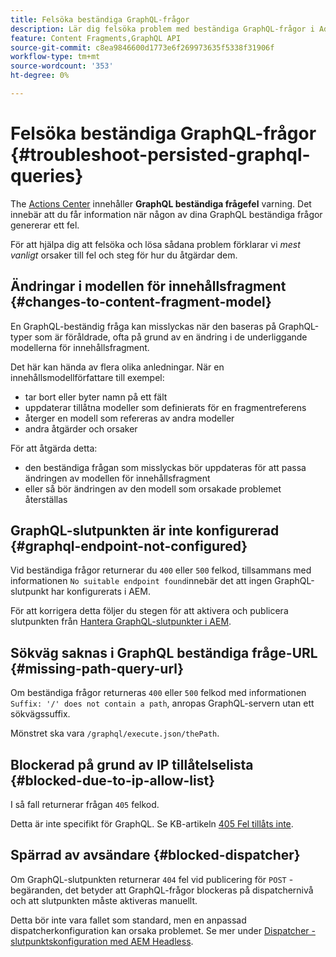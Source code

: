 ```yaml
---
title: Felsöka beständiga GraphQL-frågor
description: Lär dig felsöka problem med beständiga GraphQL-frågor i Adobe Experience Manager as a Cloud Service.
feature: Content Fragments,GraphQL API
source-git-commit: c8ea9846600d1773e6f269973635f5338f31906f
workflow-type: tm+mt
source-wordcount: '353'
ht-degree: 0%

---
```



# Felsöka beständiga GraphQL-frågor {#troubleshoot-persisted-graphql-queries}

The [Actions Center](/help/operations/actions-center.md) innehåller **GraphQL beständiga frågefel** varning. Det innebär att du får information när någon av dina GraphQL beständiga frågor genererar ett fel.

För att hjälpa dig att felsöka och lösa sådana problem förklarar vi *mest vanligt* orsaker till fel och steg för hur du åtgärdar dem.

## Ändringar i modellen för innehållsfragment {#changes-to-content-fragment-model}

En GraphQL-beständig fråga kan misslyckas när den baseras på GraphQL-typer som är föråldrade, ofta på grund av en ändring i de underliggande modellerna för innehållsfragment.

Det här kan hända av flera olika anledningar. När en innehållsmodellförfattare till exempel:

* tar bort eller byter namn på ett fält
* uppdaterar tillåtna modeller som definierats för en fragmentreferens
* återger en modell som refereras av andra modeller
* andra åtgärder och orsaker

För att åtgärda detta:

* den beständiga frågan som misslyckas bör uppdateras för att passa ändringen av modellen för innehållsfragment
* eller så bör ändringen av den modell som orsakade problemet återställas

## GraphQL-slutpunkten är inte konfigurerad {#graphql-endpoint-not-configured}

Vid beständiga frågor returnerar du `400` eller `500` felkod, tillsammans med informationen `No suitable endpoint found`innebär det att ingen GraphQL-slutpunkt har konfigurerats i AEM.

För att korrigera detta följer du stegen för att aktivera och publicera slutpunkten från [Hantera GraphQL-slutpunkter i AEM](/help/headless/graphql-api/graphql-endpoint.md).

## Sökväg saknas i GraphQL beständiga fråge-URL {#missing-path-query-url}

Om beständiga frågor returneras `400` eller `500` felkod med informationen `Suffix: '/' does not contain a path`, anropas GraphQL-servern utan ett sökvägssuffix.

Mönstret ska vara `/graphql/execute.json/thePath`.

## Blockerad på grund av IP tillåtelselista {#blocked-due-to-ip-allow-list}

I så fall returnerar frågan `405` felkod.

Detta är inte specifikt för GraphQL. Se KB-artikeln [405 Fel tillåts inte](https://experienceleague.adobe.com/docs/experience-cloud-kcs/kbarticles/KA-20824.html).

## Spärrad av avsändare {#blocked-dispatcher}

Om GraphQL-slutpunkten returnerar `404` fel vid publicering för `POST` -begäranden, det betyder att GraphQL-frågor blockeras på dispatchernivå och att slutpunkten måste aktiveras manuellt.

Detta bör inte vara fallet som standard, men en anpassad dispatcherkonfiguration kan orsaka problemet. Se mer under [Dispatcher - slutpunktskonfiguration med AEM Headless](/help/headless/deployment/dispatcher.md).
